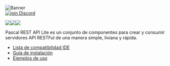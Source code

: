 ![Banner](https://github.com/OpenSourceCommunityBrasil/PascalRAL/assets/26689802/170aeb26-ec75-42b7-a425-0363c2b3bb6f)
<br/><a href="https://discord.gg/pS2xjruCJH"><img alt="join Discord" src="https://img.shields.io/discord/918891794597544056?color=blue&label=OSCBr&logo=discord&style=social"></a>

<a href=".\READMEPT.md"><img src="https://img.shields.io/badge/Traduzir-PT--BR-blue" /></a><a href=".\READMEES.md"><img src="https://img.shields.io/badge/Traducir-ES--ES-blue" /></a><a href=".\README.md"><img src="https://img.shields.io/badge/Translate-EN--US-blue" /></a>

Pascal REST API Lite es un conjunto de componentes para crear y consumir servidores API RESTFul de una manera simple, liviana y rápida.

* [Lista de compatibilidad IDE]()
* [Guía de instalación]()
* [Ejemplos de uso](https://github.com/OpenSourceCommunityBrasil/PascalRAL-Demos)